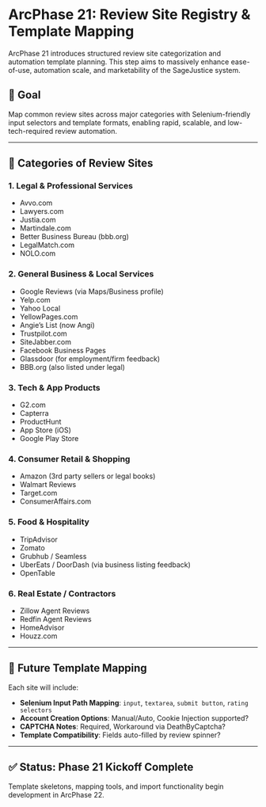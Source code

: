# ArcPhase 21: Review Site Registry & Template Mapping

ArcPhase 21 introduces structured review site categorization and automation template planning. This step aims to massively enhance ease-of-use, automation scale, and marketability of the SageJustice system.

## 🎯 Goal
Map common review sites across major categories with Selenium-friendly input selectors and template formats, enabling rapid, scalable, and low-tech-required review automation.

---

## 📂 Categories of Review Sites

### 1. Legal & Professional Services
- Avvo.com
- Lawyers.com
- Justia.com
- Martindale.com
- Better Business Bureau (bbb.org)
- LegalMatch.com
- NOLO.com

### 2. General Business & Local Services
- Google Reviews (via Maps/Business profile)
- Yelp.com
- Yahoo Local
- YellowPages.com
- Angie’s List (now Angi)
- Trustpilot.com
- SiteJabber.com
- Facebook Business Pages
- Glassdoor (for employment/firm feedback)
- BBB.org (also listed under legal)

### 3. Tech & App Products
- G2.com
- Capterra
- ProductHunt
- App Store (iOS)
- Google Play Store

### 4. Consumer Retail & Shopping
- Amazon (3rd party sellers or legal books)
- Walmart Reviews
- Target.com
- ConsumerAffairs.com

### 5. Food & Hospitality
- TripAdvisor
- Zomato
- Grubhub / Seamless
- UberEats / DoorDash (via business listing feedback)
- OpenTable

### 6. Real Estate / Contractors
- Zillow Agent Reviews
- Redfin Agent Reviews
- HomeAdvisor
- Houzz.com

---

## 🧠 Future Template Mapping

Each site will include:
- **Selenium Input Path Mapping**: `input`, `textarea`, `submit button`, `rating selectors`
- **Account Creation Options**: Manual/Auto, Cookie Injection supported?
- **CAPTCHA Notes**: Required, Workaround via DeathByCaptcha?
- **Template Compatibility**: Fields auto-filled by review spinner?

---

## ✅ Status: Phase 21 Kickoff Complete

Template skeletons, mapping tools, and import functionality begin development in ArcPhase 22.